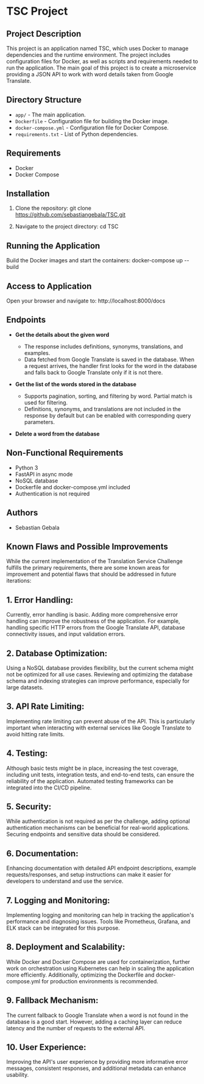 
# TSC Project

## Project Description

This project is an application named TSC, which uses Docker to manage dependencies and the runtime environment. The project includes configuration files for Docker, as well as scripts and requirements needed to run the application. The main goal of this project is to create a microservice providing a JSON API to work with word details taken from Google Translate.

## Directory Structure

- `app/` - The main application.
- `Dockerfile` - Configuration file for building the Docker image.
- `docker-compose.yml` - Configuration file for Docker Compose.
- `requirements.txt` - List of Python dependencies.

## Requirements

- Docker
- Docker Compose

## Installation

1. Clone the repository:
   git clone https://github.com/sebastiangebala/TSC.git

2. Navigate to the project directory:
   cd TSC

## Running the Application

Build the Docker images and start the containers:
   docker-compose up --build

## Access to Application

Open your browser and navigate to:
   http://localhost:8000/docs

## Endpoints

- **Get the details about the given word**
  - The response includes definitions, synonyms, translations, and examples.
  - Data fetched from Google Translate is saved in the database. When a request arrives, the handler first looks for the word in the database and falls back to Google Translate only if it is not there.

- **Get the list of the words stored in the database**
  - Supports pagination, sorting, and filtering by word. Partial match is used for filtering.
  - Definitions, synonyms, and translations are not included in the response by default but can be enabled with corresponding query parameters.

- **Delete a word from the database**

## Non-Functional Requirements

- Python 3
- FastAPI in async mode
- NoSQL database
- Dockerfile and docker-compose.yml included
- Authentication is not required

## Authors

- Sebastian Gebala

## Known Flaws and Possible Improvements
While the current implementation of the Translation Service Challenge fulfills the primary requirements, there are some known areas for improvement and potential flaws that should be addressed in future iterations:

## 1. Error Handling:

Currently, error handling is basic. Adding more comprehensive error handling can improve the robustness of the application. For example, handling specific HTTP errors from the Google Translate API, database connectivity issues, and input validation errors.

## 2. Database Optimization:

Using a NoSQL database provides flexibility, but the current schema might not be optimized for all use cases. Reviewing and optimizing the database schema and indexing strategies can improve performance, especially for large datasets.

## 3. API Rate Limiting:

Implementing rate limiting can prevent abuse of the API. This is particularly important when interacting with external services like Google Translate to avoid hitting rate limits.

## 4. Testing:

Although basic tests might be in place, increasing the test coverage, including unit tests, integration tests, and end-to-end tests, can ensure the reliability of the application. Automated testing frameworks can be integrated into the CI/CD pipeline.

## 5. Security:

While authentication is not required as per the challenge, adding optional authentication mechanisms can be beneficial for real-world applications. Securing endpoints and sensitive data should be considered.

## 6. Documentation:

Enhancing documentation with detailed API endpoint descriptions, example requests/responses, and setup instructions can make it easier for developers to understand and use the service.

## 7. Logging and Monitoring:

Implementing logging and monitoring can help in tracking the application's performance and diagnosing issues. Tools like Prometheus, Grafana, and ELK stack can be integrated for this purpose.

## 8. Deployment and Scalability:

While Docker and Docker Compose are used for containerization, further work on orchestration using Kubernetes can help in scaling the application more efficiently. Additionally, optimizing the Dockerfile and docker-compose.yml for production environments is recommended.

## 9. Fallback Mechanism:

The current fallback to Google Translate when a word is not found in the database is a good start. However, adding a caching layer can reduce latency and the number of requests to the external API.

## 10. User Experience:

Improving the API's user experience by providing more informative error messages, consistent responses, and additional metadata can enhance usability.